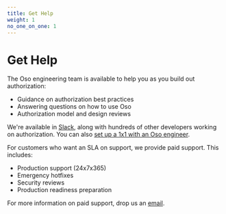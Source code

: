 ```yaml
---
title: Get Help
weight: 1
no_one_on_one: 1
---
```


# Get Help

The Oso engineering team is available to help you as you build out authorization:

- Guidance on authorization best practices
- Answering questions on how to use Oso
- Authorization model and design reviews

We're available in [Slack](https://join-slack.osohq.com/), along with hundreds of other developers working on
authorization. You can also [set up a 1x1 with an Oso engineer](https://calendly.com/osohq/1-on-1?utm_source=library_docs&utm_content=get_help).

For customers who want an SLA on support, we provide paid support. This includes:

- Production support (24x7x365)
- Emergency hotfixes
- Security reviews
- Production readiness preparation

For more information on paid support, drop us an [email](mailto:support@osohq.com?subject=Request%20for%20Support).

